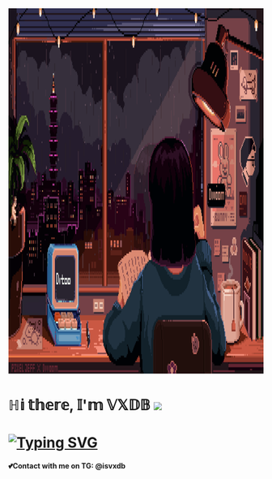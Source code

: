 <center><img src="main.gif" widht="1270" height="720"></center>
<h1>ℍ𝕚 𝕥𝕙𝕖𝕣𝕖, 𝕀'𝕞 𝕍𝕏𝔻𝔹
<img src="https://github.com/blackcater/blackcater/raw/main/images/Hi.gif" height="32"/></h1>
<h1><a href="https://git.io/typing-svg"><img src="https://readme-typing-svg.herokuapp.com?font=Source+Code+Pro&pause=1000&color=F7F7F7&width=435&lines=Young+programmer+C%23+and+Python" alt="Typing SVG" /></a></h1>
<h4>💕Contact with me on TG: @isvxdb</h4>
